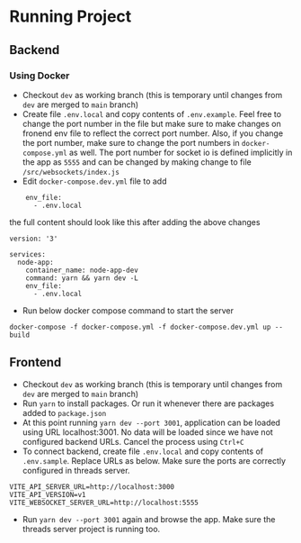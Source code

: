 # Running Project

## Backend

### Using Docker

- Checkout `dev` as working branch (this is temporary until changes from `dev` are merged to `main` branch)
- Create file `.env.local` and copy contents of `.env.example`. Feel free to change the port number in the file but make sure to make changes on fronend env file to reflect the correct port number. Also, if you change the port number, make sure to change the port numbers in `docker-compose.yml` as well. The port number for socket io is defined implicitly in the app as `5555` and can be changed by making change to file `/src/websockets/index.js`
- Edit `docker-compose.dev.yml` file to add

```
    env_file:
      - .env.local
```

the full content should look like this after adding the above changes

```
version: '3'

services:
  node-app:
    container_name: node-app-dev
    command: yarn && yarn dev -L
    env_file:
      - .env.local

```

- Run below docker compose command to start the server

```
docker-compose -f docker-compose.yml -f docker-compose.dev.yml up --build
```

## Frontend

- Checkout `dev` as working branch (this is temporary until changes from `dev` are merged to `main` branch)
- Run `yarn` to install packages. Or run it whenever there are packages added to `package.json`
- At this point running `yarn dev --port 3001`, application can be loaded using URL localhost:3001. No data will be loaded since we have not configured backend URLs. Cancel the process using `Ctrl+C`
- To connect backend, create file `.env.local` and copy contents of `.env.sample`. Replace URLs as below. Make sure the ports are correctly configured in threads server.

```
VITE_API_SERVER_URL=http://localhost:3000
VITE_API_VERSION=v1
VITE_WEBSOCKET_SERVER_URL=http://localhost:5555
```

- Run `yarn dev --port 3001` again and browse the app. Make sure the threads server project is running too.

